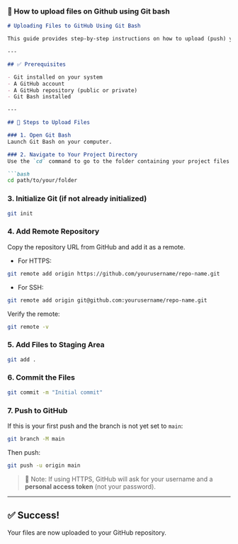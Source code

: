 ### 📘 How to upload files on Github using Git bash

````markdown
# Uploading Files to GitHub Using Git Bash

This guide provides step-by-step instructions on how to upload (push) your project files to a GitHub repository using Git Bash.

---

## ✅ Prerequisites

- Git installed on your system
- A GitHub account
- A GitHub repository (public or private)
- Git Bash installed

---

## 🚀 Steps to Upload Files

### 1. Open Git Bash
Launch Git Bash on your computer.

### 2. Navigate to Your Project Directory
Use the `cd` command to go to the folder containing your project files.

```bash
cd path/to/your/folder
````

### 3. Initialize Git (if not already initialized)

```bash
git init
```

### 4. Add Remote Repository

Copy the repository URL from GitHub and add it as a remote.

* For HTTPS:

```bash
git remote add origin https://github.com/yourusername/repo-name.git
```

* For SSH:

```bash
git remote add origin git@github.com:yourusername/repo-name.git
```

Verify the remote:

```bash
git remote -v
```

### 5. Add Files to Staging Area

```bash
git add .
```

### 6. Commit the Files

```bash
git commit -m "Initial commit"
```

### 7. Push to GitHub

If this is your first push and the branch is not yet set to `main`:

```bash
git branch -M main
```

Then push:

```bash
git push -u origin main
```

> 🔐 Note: If using HTTPS, GitHub will ask for your username and a **personal access token** (not your password).

---

## ✅ Success!

Your files are now uploaded to your GitHub repository.
